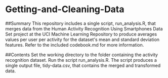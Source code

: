 # Getting-and-Cleaning-Data


##Summary
This repository includes a single script, run_analysis.R, that merges data from the Human Activity Recognition Using Smartphones Data Set project at the UCI Machine Learning Repository to produce averages values per user per activity for the dataset's mean and standard deviation features. Refer to the included codebook.md for more information.

##Contents
Set the working directory to the folder containing the activity recognition dataset. Run the script run_analysis.R. The script produces a single output file, tidy-data.csv, that contains the merged and transformed data.
